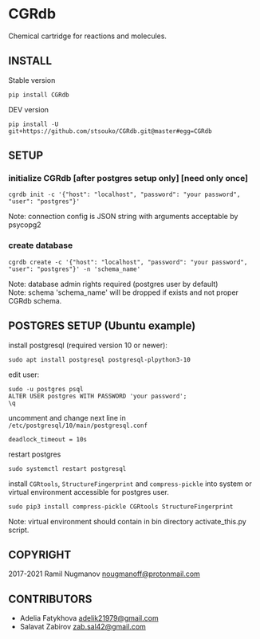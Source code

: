 CGRdb
=====

Chemical cartridge for reactions and molecules.

INSTALL
-------

Stable version

    pip install CGRdb

DEV version

    pip install -U git+https://github.com/stsouko/CGRdb.git@master#egg=CGRdb

SETUP
-----

### initialize CGRdb \[after postgres setup only\] \[need only once\]

    cgrdb init -c '{"host": "localhost", "password": "your password", "user": "postgres"}'

Note:  connection config is JSON string with arguments acceptable by psycopg2

### create database

    cgrdb create -c '{"host": "localhost", "password": "your password", "user": "postgres"}' -n 'schema_name'

Note: database admin rights required (postgres user by default)  
Note: schema 'schema_name' will be dropped if exists and not proper CGRdb schema.

POSTGRES SETUP (Ubuntu example)
-------------------------------

install  postgresql (required version 10 or newer):

    sudo apt install postgresql postgresql-plpython3-10

edit user: 

    sudo -u postgres psql
    ALTER USER postgres WITH PASSWORD 'your password';
    \q

uncomment and change next line in `/etc/postgresql/10/main/postgresql.conf`

    deadlock_timeout = 10s

restart postgres

    sudo systemctl restart postgresql

install `CGRtools`, `StructureFingerprint` and `compress-pickle` into system or virtual environment accessible for postgres user.

    sudo pip3 install compress-pickle CGRtools StructureFingerprint

Note: virtual environment should contain in bin directory activate_this.py script.

COPYRIGHT
---------

2017-2021 Ramil Nugmanov <nougmanoff@protonmail.com>

CONTRIBUTORS
------------

* Adelia Fatykhova <adelik21979@gmail.com>
* Salavat Zabirov <zab.sal42@gmail.com>
